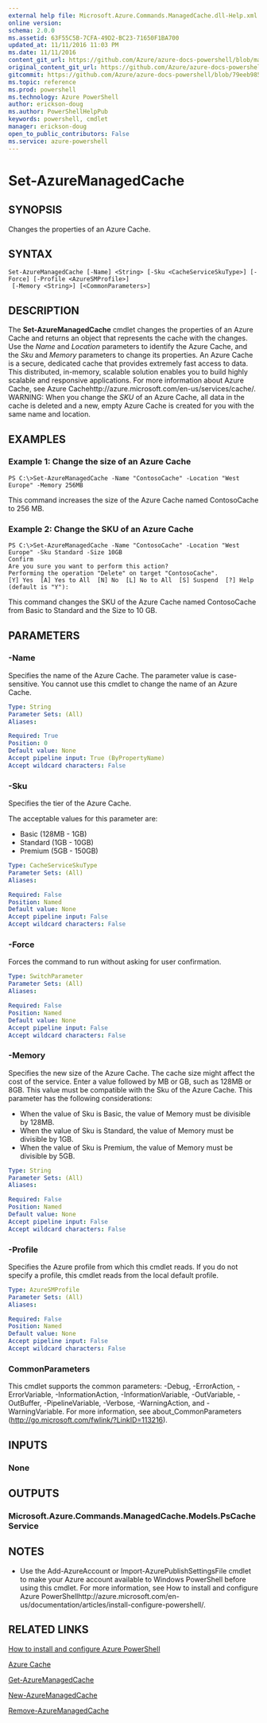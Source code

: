 ```yaml
---
external help file: Microsoft.Azure.Commands.ManagedCache.dll-Help.xml
online version: 
schema: 2.0.0
ms.assetid: 63F55C5B-7CFA-49D2-BC23-71650F1BA700
updated_at: 11/11/2016 11:03 PM
ms.date: 11/11/2016
content_git_url: https://github.com/Azure/azure-docs-powershell/blob/master/azureps-cmdlets-docs/ServiceManagement/Azure.ManagedCache/v3.0.0/Set-AzureManagedCache.md
original_content_git_url: https://github.com/Azure/azure-docs-powershell/blob/master/azureps-cmdlets-docs/ServiceManagement/Azure.ManagedCache/v3.0.0/Set-AzureManagedCache.md
gitcommit: https://github.com/Azure/azure-docs-powershell/blob/79eeb985ea480979357fb4695832a0c3d29a48bf/azureps-cmdlets-docs/ServiceManagement/Azure.ManagedCache/v3.0.0/Set-AzureManagedCache.md
ms.topic: reference
ms.prod: powershell
ms.technology: Azure PowerShell
author: erickson-doug
ms.author: PowerShellHelpPub
keywords: powershell, cmdlet
manager: erickson-doug
open_to_public_contributors: False
ms.service: azure-powershell
---
```


# Set-AzureManagedCache

## SYNOPSIS
Changes the properties of an Azure Cache.

## SYNTAX

```
Set-AzureManagedCache [-Name] <String> [-Sku <CacheServiceSkuType>] [-Force] [-Profile <AzureSMProfile>]
 [-Memory <String>] [<CommonParameters>]
```

## DESCRIPTION
The **Set-AzureManagedCache** cmdlet changes the properties of an Azure Cache and returns an object that represents the cache with the changes.
Use the *Name* and *Location* parameters to identify the Azure Cache, and the *Sku* and *Memory* parameters to change its properties.
An Azure Cache is a secure, dedicated cache that provides extremely fast access to data.
This distributed, in-memory, scalable solution enables you to build highly scalable and responsive applications.
For more information about Azure Cache, see Azure Cachehttp://azure.microsoft.com/en-us/services/cache/.
WARNING: When you change the *SKU* of an Azure Cache, all data in the cache is deleted and a new, empty Azure Cache is created for you with the same name and location.

## EXAMPLES

### Example 1: Change the size of an Azure Cache
```
PS C:\>Set-AzureManagedCache -Name "ContosoCache" -Location "West Europe" -Memory 256MB
```

This command increases the size of the Azure Cache named ContosoCache to 256 MB.

### Example 2: Change the SKU of an Azure Cache
```
PS C:\>Set-AzureManagedCache -Name "ContosoCache" -Location "West Europe" -Sku Standard -Size 10GB
Confirm
Are you sure you want to perform this action? 
Performing the operation "Delete" on target "ContosoCache".
[Y] Yes  [A] Yes to All  [N] No  [L] No to All  [S] Suspend  [?] Help (default is "Y"):
```

This command changes the SKU of the Azure Cache named ContosoCache from Basic to Standard and the Size to 10 GB.

## PARAMETERS

### -Name
Specifies the name of the Azure Cache.
The parameter value is case-sensitive.
You cannot use this cmdlet to change the name of an Azure Cache.

```yaml
Type: String
Parameter Sets: (All)
Aliases: 

Required: True
Position: 0
Default value: None
Accept pipeline input: True (ByPropertyName)
Accept wildcard characters: False
```

### -Sku
Specifies the tier of the Azure Cache.

The acceptable values for this parameter are:

- Basic (128MB - 1GB) 
- Standard (1GB - 10GB) 
- Premium (5GB - 150GB)

```yaml
Type: CacheServiceSkuType
Parameter Sets: (All)
Aliases: 

Required: False
Position: Named
Default value: None
Accept pipeline input: False
Accept wildcard characters: False
```

### -Force
Forces the command to run without asking for user confirmation.

```yaml
Type: SwitchParameter
Parameter Sets: (All)
Aliases: 

Required: False
Position: Named
Default value: None
Accept pipeline input: False
Accept wildcard characters: False
```

### -Memory
Specifies the new size of the Azure Cache.
The cache size might affect the cost of the service.
Enter a value followed by MB or GB, such as 128MB or 8GB.
This value must be compatible with the Sku of the Azure Cache.
This parameter has the following considerations: 

- When the value of Sku is Basic, the value of Memory must be divisible by 128MB.
- When the value of Sku is Standard, the value of Memory must be divisible by 1GB.
- When the value of Sku is Premium, the value of Memory must be divisible by 5GB.

```yaml
Type: String
Parameter Sets: (All)
Aliases: 

Required: False
Position: Named
Default value: None
Accept pipeline input: False
Accept wildcard characters: False
```

### -Profile
Specifies the Azure profile from which this cmdlet reads.
If you do not specify a profile, this cmdlet reads from the local default profile.

```yaml
Type: AzureSMProfile
Parameter Sets: (All)
Aliases: 

Required: False
Position: Named
Default value: None
Accept pipeline input: False
Accept wildcard characters: False
```

### CommonParameters
This cmdlet supports the common parameters: -Debug, -ErrorAction, -ErrorVariable, -InformationAction, -InformationVariable, -OutVariable, -OutBuffer, -PipelineVariable, -Verbose, -WarningAction, and -WarningVariable. For more information, see about_CommonParameters (http://go.microsoft.com/fwlink/?LinkID=113216).

## INPUTS

### None

## OUTPUTS

### Microsoft.Azure.Commands.ManagedCache.Models.PsCacheService

## NOTES
* Use the Add-AzureAccount or Import-AzurePublishSettingsFile cmdlet to make your Azure account available to Windows PowerShell before using this cmdlet. For more information, see How to install and configure Azure PowerShellhttp://azure.microsoft.com/en-us/documentation/articles/install-configure-powershell/.

## RELATED LINKS

[How to install and configure Azure PowerShell](http://azure.microsoft.com/en-us/documentation/articles/install-configure-powershell/)

[Azure Cache](http://azure.microsoft.com/en-us/services/cache/)

[Get-AzureManagedCache](xref:ServiceManagement/Azure.ManagedCache/v3.0.0/Get-AzureManagedCache.md)

[New-AzureManagedCache](xref:ServiceManagement/Azure.ManagedCache/v3.0.0/New-AzureManagedCache.md)

[Remove-AzureManagedCache](xref:ServiceManagement/Azure.ManagedCache/v3.0.0/Remove-AzureManagedCache.md)


